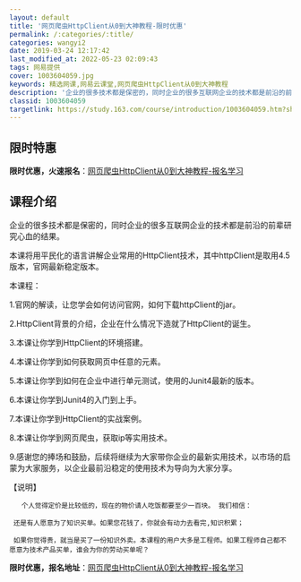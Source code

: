 ```yaml
---
layout: default
title: '网页爬虫HttpClient从0到大神教程-限时优惠'
permalink: /:categories/:title/
categories: wangyi2
date: 2019-03-24 12:17:42
last_modified_at: 2022-05-23 02:09:43
tags: 网易提供
cover: 1003604059.jpg
keywords: 精选网课,网易云课堂,网页爬虫HttpClient从0到大神教程
description: '企业的很多技术都是保密的，同时企业的很多互联网企业的技术都是前沿的前辈研究心血的结果。本课将用平民化的语言讲解企业常用的'
classid: 1003604059
targetlink: https://study.163.com/course/introduction/1003604059.htm?share=1&shareId=1025206652&utm_campaign=share&utm_medium=iphoneShare&utm_source=&utm_u=1025206652
---
```


## 限时特惠

**限时优惠，火速报名**：[网页爬虫HttpClient从0到大神教程-报名学习](https://study.163.com/course/introduction/1003604059.htm?share=1&shareId=1025206652&utm_campaign=share&utm_medium=iphoneShare&utm_source=&utm_u=1025206652)

## 课程介绍

企业的很多技术都是保密的，同时企业的很多互联网企业的技术都是前沿的前辈研究心血的结果。

本课将用平民化的语言讲解企业常用的HttpClient技术，其中httpClient是取用4.5版本，官网最新稳定版本。

本课程：

1.官网的解读，让您学会如何访问官网，如何下载httpClient的jar。

2.HttpClient背景的介绍，企业在什么情况下造就了HttpClient的诞生。

3.本课让你学到HttpClient的环境搭建。

4.本课让你学到如何获取网页中任意的元素。

5.本课让你学到如何在企业中进行单元测试，使用的Junit4最新的版本。

6.本课让你学到Junit4的入门到上手。

7.本课让你学到HttpClient的实战案例。

8.本课让你学到网页爬虫，获取ip等实用技术。

9.感谢您的捧场和鼓励，后续将继续为大家带你企业的最新实用技术，以市场的启蒙为大家服务，以企业最前沿稳定的使用技术为导向为大家分享。

【说明】

       个人觉得定价是比较低的，现在的物价请人吃饭都要至少一百块。 我们相信：

     还是有人愿意为了知识买单。如果您花钱了，你就会有动力去看完,知识积累；

     如果你觉得贵，就当是买了一份知识外卖。本课程的用户大多是工程师。如果工程师自己都不愿意为技术产品买单，谁会为你的劳动买单呢？

**限时优惠，报名地址**：[网页爬虫HttpClient从0到大神教程-报名学习](https://study.163.com/course/introduction/1003604059.htm?share=1&shareId=1025206652&utm_campaign=share&utm_medium=iphoneShare&utm_source=&utm_u=1025206652)

